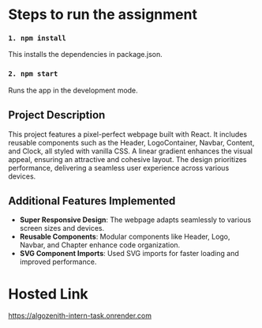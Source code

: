 # Steps to run the assignment

 ### `1. npm install`
 This installs the dependencies in package.json.
 ### `2. npm start`
 Runs the app in the development mode.

 ## Project Description
This project features a pixel-perfect webpage built with React. It includes reusable components such as the Header, LogoContainer, Navbar, Content, and Clock, all styled with vanilla CSS. A linear gradient enhances the visual appeal, ensuring an attractive and cohesive layout. The design prioritizes performance, delivering a seamless user experience across various devices.

## Additional Features Implemented

- **Super Responsive Design**: The webpage adapts seamlessly to various screen sizes and devices.
- **Reusable Components**: Modular components like Header, Logo, Navbar, and Chapter enhance code organization.
- **SVG Component Imports**: Used SVG imports for faster loading and improved performance.


 # Hosted Link
 https://algozenith-intern-task.onrender.com
 
